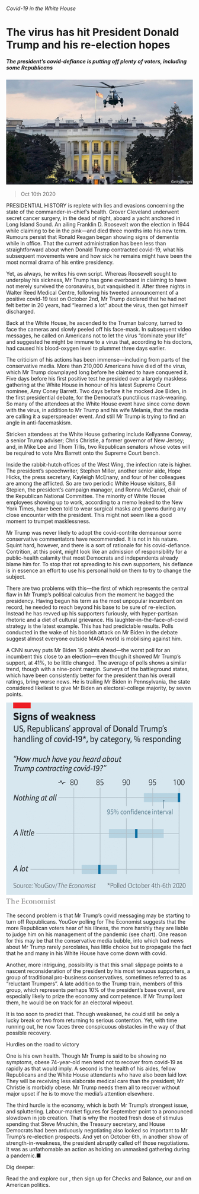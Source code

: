 ###### Covid-19 in the White House

# The virus has hit President Donald Trump and his re-election hopes 

##### The president’s covid-defiance is putting off plenty of voters, including some Republicans 

![image](images/20201010_USP001_0.jpg) 

> Oct 10th 2020 


PRESIDENTIAL HISTORY is replete with lies and evasions concerning the state of the commander-in-chief’s health. Grover Cleveland underwent secret cancer surgery, in the dead of night, aboard a yacht anchored in Long Island Sound. An ailing Franklin D. Roosevelt won the election in 1944 while claiming to be in the pink—and died three months into his new term. Rumours persist that Ronald Reagan began showing signs of dementia while in office. That the current administration has been less than straightforward about when Donald Trump contracted covid-19, what his subsequent movements were and how sick he remains might have been the most normal drama of his entire presidency.


Yet, as always, he writes his own script. Whereas Roosevelt sought to underplay his sickness, Mr Trump has gone overboard in claiming to have not merely survived the coronavirus, but vanquished it. After three nights in Walter Reed Medical Centre, following his tweeted announcement of a positive covid-19 test on October 2nd, Mr Trump declared that he had not felt better in 20 years, had “learned a lot” about the virus, then got himself discharged.



Back at the White House, he ascended to the Truman balcony, turned to face the cameras and slowly peeled off his face-mask. In subsequent video messages, he called on Americans not to let the virus “dominate your life” and suggested he might be immune to a virus that, according to his doctors, had caused his blood-oxygen level to plummet three days earlier.


The criticism of his actions has been immense—including from parts of the conservative media. More than 210,000 Americans have died of the virus, which Mr Trump downplayed long before he claimed to have conquered it. Five days before his first positive test he presided over a largely maskless gathering at the White House in honour of his latest Supreme Court nominee, Amy Coney Barrett. Two days before it he mocked Joe Biden, in the first presidential debate, for the Democrat’s punctilious mask-wearing. So many of the attendees at the White House event have since come down with the virus, in addition to Mr Trump and his wife Melania, that the media are calling it a superspreader event. And still Mr Trump is trying to find an angle in anti-facemaskism.


Stricken attendees at the White House gathering include Kellyanne Conway, a senior Trump adviser; Chris Christie, a former governor of New Jersey; and, in Mike Lee and Thom Tillis, two Republican senators whose votes will be required to vote Mrs Barrett onto the Supreme Court bench.


Inside the rabbit-hutch offices of the West Wing, the infection rate is higher. The president’s speechwriter, Stephen Miller, another senior aide, Hope Hicks, the press secretary, Kayleigh McEnany, and four of her colleagues are among the afflicted. So are two periodic White House visitors, Bill Stepien, the president’s campaign manager, and Ronna McDaniel, chair of the Republican National Committee. The minority of White House employees showing up to work, according to a memo leaked to the New York Times, have been told to wear surgical masks and gowns during any close encounter with the president. This might not seem like a good moment to trumpet masklessness.


Mr Trump was never likely to adopt the covid-contrite demeanour some conservative commentators have recommended. It is not in his nature. Squint hard, however, and there is a sort of rationale for his covid-defiance. Contrition, at this point, might look like an admission of responsibility for a public-health calamity that most Democrats and independents already blame him for. To stop that rot spreading to his own supporters, his defiance is in essence an effort to use his personal hold on them to try to change the subject.


There are two problems with this—the first of which represents the central flaw in Mr Trump’s political calculus from the moment he bagged the presidency. Having begun his term as the most unpopular incumbent on record, he needed to reach beyond his base to be sure of re-election. Instead he has revved up his supporters furiously, with hyper-partisan rhetoric and a diet of cultural grievance. His laughter-in-the-face-of-covid strategy is the latest example. This has had predictable results. Polls conducted in the wake of his boorish attack on Mr Biden in the debate suggest almost everyone outside MAGA world is mobilising against him.


A CNN survey puts Mr Biden 16 points ahead—the worst poll for an incumbent this close to an election—even though it showed Mr Trump’s support, at 41%, to be little changed. The average of polls shows a similar trend, though with a nine-point margin. Surveys of the battleground states, which have been consistently better for the president than his overall ratings, bring worse news. He is trailing Mr Biden in Pennsylvania, the state considered likeliest to give Mr Biden an electoral-college majority, by seven points.

![image](images/20201010_USC059.png) 



The second problem is that Mr Trump’s covid messaging may be starting to turn off Republicans. YouGov polling for The Economist suggests that the more Republican voters hear of his illness, the more harshly they are liable to judge him on his management of the pandemic (see chart). One reason for this may be that the conservative media bubble, into which bad news about Mr Trump rarely percolates, has little choice but to propagate the fact that he and many in his White House have come down with covid.


Another, more intriguing, possibility is that this small slippage points to a nascent reconsideration of the president by his most tenuous supporters, a group of traditional pro-business conservatives, sometimes referred to as “reluctant Trumpers”. A late addition to the Trump train, members of this group, which represents perhaps 10% of the president’s base overall, are especially likely to prize the economy and competence. If Mr Trump lost them, he would be on track for an electoral wipeout.


It is too soon to predict that. Though weakened, he could still be only a lucky break or two from returning to serious contention. Yet, with time running out, he now faces three conspicuous obstacles in the way of that possible recovery.

Hurdles on the road to victory


One is his own health. Though Mr Trump is said to be showing no symptoms, obese 74-year-old men tend not to recover from covid-19 as rapidly as that would imply. A second is the health of his aides, fellow Republicans and the White House attendants who have also been laid low. They will be receiving less elaborate medical care than the president; Mr Christie is morbidly obese. Mr Trump needs them all to recover without major upset if he is to move the media’s attention elsewhere.


The third hurdle is the economy, which is both Mr Trump’s strongest issue, and spluttering. Labour-market figures for September point to a pronounced slowdown in job creation. That is why the mooted fresh dose of stimulus spending that Steve Mnuchin, the Treasury secretary, and House Democrats had been arduously negotiating also looked so important to Mr Trump’s re-election prospects. And yet on October 6th, in another show of strength-in-weakness, the president abruptly called off those negotiations. It was as unfathomable an action as holding an unmasked gathering during a pandemic.■


Dig deeper:

Read the  and explore our , then sign up for Checks and Balance, our  and  on American politics.


